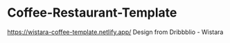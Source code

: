 # Coffee-Restaurant-Template
https://wistara-coffee-template.netlify.app/
Design from Dribbblio - Wistara 
